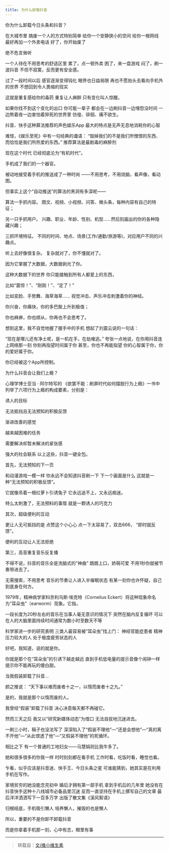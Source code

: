 ```yaml
---
title: 为什么卸载抖音
---
```


你为什么卸载今日头条和抖音？

在大城市里
搞废一个人的方式特别简单
给你一个安静狭小的空间
给你一根网线
最好再加一个外卖电话
好了，你开始废了

绝不危言耸听

一个人待在不用思考的舒适区里
累了，点一顿外卖
困了，来一盘游戏
闷了，刷一波抖音
不但不寂寞，反而更有安全感。

过了一段时间以后
感官逐渐变得钝化
眼界也日益局限
再也不愿抬头去看向手机外的世界
不想回到令人畏缩的现实

这就是重复感给你的毒药
重复让人麻醉
只有变化叫人惊醒。

如果你找不到这个变化的出口
你可能一辈子
都会在一边刷抖音一边埋怨没时间
一边熬着夜一边害怕着猝死的世界里
彷徨、徘徊、痛不欲生。

抖音、快手这种算法推荐的声色娱乐App
最大的特点是无声无息地消耗你的心智

难怪，《娱乐至死》中有一句经典的谶语：
“毁掉我们的不是我们所憎恨的东西、
而恰恰是我们所热爱的东西。”
推荐算法是最剧毒的麻醉剂

现在这个时代
已经彻底沦为“有机时代”。

手机成了我们的一个器官。

被动地接受着手机的推送成了一种时尚
——不用思考，不用烧脑，看声像，看动图。

但事实上这个“自动推送”的算法的黑洞有多深呢——

算法一手抓内容。
图文、视频、小视频、问答、微头条，每种内容有自己的特征；

另一只手抓用户。
兴趣、职业、年龄、性别、机型……然后刻画出的你的各种隐藏兴趣；

三抓环境特征。
不同的时间、地点、场景(工作/通勤/旅游等)，对应用户不同的兴趣点。

听上去好像很复杂。
复杂就对了，你不懂就对了。

因为它掌握了大数据，大数据剥光了你。

这种大数据下的世界
你只能接触到所有人都爱上的东西，

比如“震惊！”、“刚刚！”、“定了！”

比如变脸、手势舞、海草海草……
视觉冲击、声乐冲击刺激着你的神经。

你兴奋，你痛快，你的多巴胺上升到极值；

你也麻痹，你也顺从，你再也不会思考了。

想到这里，我不自觉地握了握手中的手机
想起了刘震云说的一句话：

“现在是哪儿还有净土呢，是一机在手，在劫难逃。”
夸张一点地说，在你用抖音连上网络那一刻
你别再指望时间属于你
甚至，你也不再能指望
你的心智属于你，你的爱好属于你。

你已经被这个App所控制。

为什么抖音会让我们上瘾？

心理学博士亚当 · 阿尔特写的
《欲罢不能：刷屏时代如何摆脱行为上瘾》一书中
列举了六项行为上瘾的构成要素，分别是：

诱人的目标

无法抵挡且无法预知的积极反馈

渐进改善的感觉

越来越困难的任务

需要解决却暂未解决的紧张感

强大的社会联系
以上这些，抖音一键全包。

首先，无法预知的下一页

和动漫游戏一模一样
你永远不会知道抖音刷一下
下一个画面是什么
这就是一种“无法预知的积极反馈”。

它就像吊着一根红萝卜引诱兔子
它永远追不上，又永远痴迷。

特么太刺激了，无法预料的事情
就是一颗诱人的巧克力

其次，超级便利的互动

更让人无可抵挡的是
点赞这个小心心
点一下太容易了，双击666，
“即时就反馈”。

便利的互动让人无法拒绝

第三，高音重复音乐反复播

不得不说，抖音的音乐全是洗脑式的“神曲”
朗朗上口，娇萌可爱
不用1秒你就被节奏带进去了。

无需搜索，不用思考
音乐的节奏让人进入半催眠状态
有某一刻你也许怀疑，自己到底身在何方。

1979年，精神病学家科奈利乌斯·埃克特（Cornelius Eckert）将这种现象命名为“耳朵虫”（earworm）现象。它指，

一段长度为20秒左右的音乐在当事人毫无意识的情况下
突然在脑内反复循环
可以在人的大脑里面持续时间通常为数小时至数天不等

科学家进一步的研究表明
三类人最容易被“耳朵虫”找上门：
神经官能症患者
精神压力较大的人
处于极度疲劳状态的人

好吧，我知道，说的就是你。

你就是那个在“耳朵虫”的引诱下越走越远
直到手机低电量的提示音像个闹钟一样提示你不能再玩的傻白甜。

当我假装卸载了抖音…

颜之推说：
“天下事以难而废者十之一，以惰而废者十之九。”

是的，我就是那个以惰而废的人。

我曾经“假装”卸载了抖音
决心决意每天都不再碰它。

然而三天之后
我又以“研究新媒体动态”为借口
无法自拔地沉迷进去。

一刷三小时，稿子也没法写了
深深陷入了“假装不理他”—“还是会想他”—“真的离不开他”—“从此恨透了他”—“又假装不理他”的死循环。

相比之下
有一个普通的工地妇女——马慧娟则比我牛多了。

她和很多很多的你我一样
时时刻刻都在看手机
工作时看，吃饭时看，睡觉也看。

乍看，似乎应该是抖音迷、快手王、今日头条之星
可谁能猜到，她其实是在利用手机在写作。

家境贫穷的她没能念完初中
婚后才拥有第一部手机
拿到手机后的几年里
她没有在抖音快手这种十八线城市必备品里沉迷
反而一直坚持在手机上撰写自己的文章
最后洋洋洒洒写下一百多万字
出版了散文集《溪风絮语》

归根结底，手机吸引懒人
培养懒人，摧毁的也是懒人

所以，重要的不是你卸不卸载抖音

而是你拿着手机那一刻，心中有志，眼里有事

<hr>

> 转载自：[文/维小维生素](https://twitter.com/Bitturing/status/1698953431279624212)